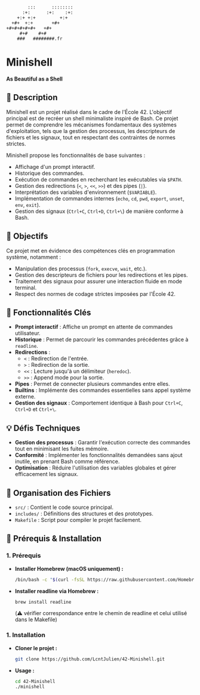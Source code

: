 ```text
        :::      ::::::::
      :+:      :+:    :+:
    +:+ +:+         +:+
  +#+  +:+       +#+
+#+#+#+#+#+   +#+
     #+#    #+#
    ###   ########.fr
```
# Minishell

**As Beautiful as a Shell**

## 📝 Description

Minishell est un projet réalisé dans le cadre de l'École 42. L'objectif principal est de recréer un shell minimaliste inspiré de Bash. Ce projet permet de comprendre les mécanismes fondamentaux des systèmes d'exploitation, tels que la gestion des processus, les descripteurs de fichiers et les signaux, tout en respectant des contraintes de normes strictes.

Minishell propose les fonctionnalités de base suivantes :
- Affichage d'un prompt interactif.
- Historique des commandes.
- Exécution de commandes en recherchant les exécutables via `$PATH`.
- Gestion des redirections (`<`, `>`, `<<`, `>>`) et des pipes (`|`).
- Interprétation des variables d'environnement (`$VARIABLE`).
- Implémentation de commandes internes (`echo`, `cd`, `pwd`, `export`, `unset`, `env`, `exit`).
- Gestion des signaux (`Ctrl+C`, `Ctrl+D`, `Ctrl+\`) de manière conforme à Bash.

## 🎯 Objectifs

Ce projet met en évidence des compétences clés en programmation système, notamment :
- Manipulation des processus (`fork`, `execve`, `wait`, etc.).
- Gestion des descripteurs de fichiers pour les redirections et les pipes.
- Traitement des signaux pour assurer une interaction fluide en mode terminal.
- Respect des normes de codage strictes imposées par l'École 42.

## 🚀 Fonctionnalités Clés

- **Prompt interactif** : Affiche un prompt en attente de commandes utilisateur.
- **Historique** : Permet de parcourir les commandes précédentes grâce à `readline`.
- **Redirections** :
  - `<` : Redirection de l'entrée.
  - `>` : Redirection de la sortie.
  - `<<` : Lecture jusqu'à un délimiteur (`heredoc`).
  - `>>` : Append mode pour la sortie.
- **Pipes** : Permet de connecter plusieurs commandes entre elles.
- **Builtins** : Implémente des commandes essentielles sans appel système externe.
- **Gestion des signaux** : Comportement identique à Bash pour `Ctrl+C`, `Ctrl+D` et `Ctrl+\`.

## 💡 Défis Techniques

- **Gestion des processus** : Garantir l'exécution correcte des commandes tout en minimisant les fuites mémoire.
- **Conformité** : Implémenter les fonctionnalités demandées sans ajout inutile, en prenant Bash comme référence.
- **Optimisation** : Réduire l'utilisation des variables globales et gérer efficacement les signaux.

## 📂 Organisation des Fichiers

- `src/` : Contient le code source principal.
- `includes/` : Définitions des structures et des prototypes.
- `Makefile` : Script pour compiler le projet facilement.

## 🔧 Prérequis & Installation

### **1. Prérequis**
- **Installer Homebrew (macOS uniquement) :**
  ```bash
  /bin/bash -c "$(curl -fsSL https://raw.githubusercontent.com/Homebrew/install/HEAD/install.sh)"
  ```
- **Installer readline via Homebrew :**
    ```bash
    brew install readline
    ```
    (⚠️ vérifier correspondance entre le chemin de readline et celui utilisé dans le Makefile)
### **1. Installation**
- **Cloner le projet :**
    ```bash
    git clone https://github.com/LcntJulien/42-Minishell.git
    ```
- **Usage :**
    ```bash
    cd 42-Minishell
    ./minishell
    ```
